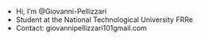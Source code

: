 - Hi, I’m @Giovanni-Pellizzari
- Student at the National Technological University FRRe
- Contact: giovannipellizzari101gmail.com

<!---
Giovanni-Pellizzari/Giovanni-Pellizzari is a ✨ special ✨ repository because its `README.md` (this file) appears on your GitHub profile.
You can click the Preview link to take a look at your changes.
--->
